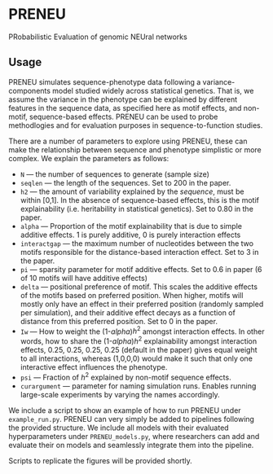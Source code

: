 # PRENEU
PRobabilistic Evaluation of genomic NEUral networks

## Usage
PRENEU simulates sequence-phenotype data following a variance-components model studied widely across statistical genetics. That is, we assume the variance in the phenotype can be explained by different features in the sequence data, as specified here as motif effects, and non-motif, sequence-based effects. PRENEU can be used to probe methodlogies and for evaluation purposes in sequence-to-function studies.

There are a number of parameters to explore using PRENEU, these can make the relationship between sequence and phenotype simplistic or more complex. We explain the parameters as follows:

* `N` &mdash; the number of sequences to generate (sample size)
* `seqlen` &mdash; the length of the sequences. Set to 200 in the paper.
* `h2` &mdash; the amount of variability explained by the _sequence_, must be within [0,1]. In the absence of sequence-based effects, this is the motif explainability (i.e. heritability in statistical genetics). Set to 0.80 in the paper.
* `alpha` &mdash; Proportion of the motif explainability that is due to simple additive effects. 1 is purely additive, 0 is purely interaction effects
* `interactgap` &mdash; the maximum number of nucleotides between the two motifs responsible for the distance-based interaction effect. Set to 3 in the paper.
* `pi` &mdash; sparsity parameter for motif additive effects. Set to 0.6 in paper (6 of 10 motifs will have additive effects)
* `delta` &mdash; positional preference of motif. This scales the additive effects of the motifs based on preferred position. When higher, motifs will mostly only have an effect in their preferred position (randomly sampled per simulation), and their additive effect decays as a function of distance from this preferred position. Set to 0 in the paper.
* `Iw` &mdash; How to weight the (1-$alpha$)$h^2$ amongst interaction effects. In other words, how to share the (1-$alpha$)$h^2$ explainability amongst interaction effects, 0.25, 0.25, 0.25, 0.25 (default in the paper) gives equal weight to all interactions, whereas (1,0,0,0) would make it such that only one interactive effect influences the phenotype.
* `psi` &mdash; Fraction of $h^2$ explained by non-motif sequence effects.
* `curargument` &mdash; parameter for naming simulation runs. Enables running large-scale experiments by varying the names accordingly.


We include a script to show an example of how to run PRENEU under `example_run.py`. PRENEU can very simply be added to pipelines following the provided structure. We include all models with their evaluated hyperparameters under `PRENEU_models.py`, where researchers can add and evaluate their on models and seamlessly integrate them into the pipeline.



Scripts to replicate the figures will be provided shortly.
